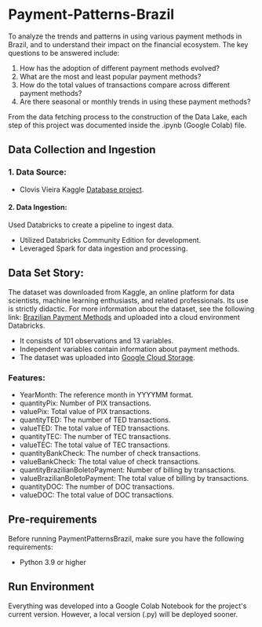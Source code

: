 # Payment-Patterns-Brazil
To analyze the trends and patterns in using various payment methods in Brazil, and to understand their impact on the financial ecosystem. The key questions to be answered include:

1. How has the adoption of different payment methods evolved?
2. What are the most and least popular payment methods?
3. How do the total values of transactions compare across different payment methods?
4. Are there seasonal or monthly trends in using these payment methods?

From the data fetching process to the construction of the Data Lake, each step of this project was documented inside the .ipynb (Google Colab) file.

## Data Collection and Ingestion
### 1. Data Source: 
  - Clovis Vieira Kaggle [Database project](https://www.kaggle.com/datasets/clovisdalmolinvieira/brazilian-payment-methods).
#### 2. Data Ingestion: 
Used Databricks to create a pipeline to ingest data.
  - Utilized Databricks Community Edition for development.
  - Leveraged Spark for data ingestion and processing.
  
## Data Set Story:
The dataset was downloaded from Kaggle, an online platform for data scientists, machine learning enthusiasts, and related professionals. Its use is strictly didactic. For more information about the dataset, see the following link: [Brazilian Payment Methods](https://www.kaggle.com/datasets/mathchi/churn-for-bank-customers/data) and uploaded into a cloud environment Databricks.

- It consists of 101 observations and 13 variables.
- Independent variables contain information about payment methods.
- The dataset was uploaded into [Google Cloud Storage](https://cloud.google.com/?hl=pt-BR).


### Features:

- YearMonth: The reference month in YYYYMM format.
- quantityPix: Number of PIX transactions.
- valuePix: Total value of PIX transactions.
- quantityTED: The number of TED transactions.
- valueTED: The total value of TED transactions.
- quantityTEC: The number of TEC transactions.
- valueTEC: The total value of TEC transactions.
- quantityBankCheck: The number of check transactions.
- valueBankCheck: The total value of check transactions.
- quantityBrazilianBoletoPayment: Number of billing by transactions.
- valueBrazilianBoletoPayment: The total value of billing by transactions.
- quantityDOC: The number of DOC transactions.
- valueDOC: The total value of DOC transactions.

## Pre-requirements

Before running PaymentPatternsBrazil, make sure you have the following requirements:

- Python 3.9 or higher
  

## Run Environment

Everything was developed into a Google Colab Notebook for the project's current version. However, a local version (.py) will be deployed sooner.
